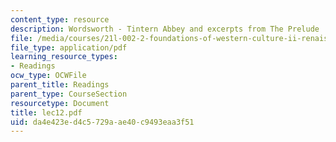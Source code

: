 ```yaml
---
content_type: resource
description: Wordsworth - Tintern Abbey and excerpts from The Prelude
file: /media/courses/21l-002-2-foundations-of-western-culture-ii-renaissance-to-modernity-spring-2003/da4e423ed4c5729aae40c9493eaa3f51_lec12.pdf
file_type: application/pdf
learning_resource_types:
- Readings
ocw_type: OCWFile
parent_title: Readings
parent_type: CourseSection
resourcetype: Document
title: lec12.pdf
uid: da4e423e-d4c5-729a-ae40-c9493eaa3f51
---
```

